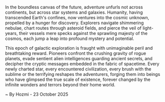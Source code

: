 
In the boundless canvas of the future, adventure unfurls not across continents, but across star systems and galaxies. Humanity, having transcended Earth's confines, now ventures into the cosmic unknown, propelled by a hunger for discovery. Explorers navigate shimmering nebulae, chart routes through asteroid fields, and pierce the veil of light-years, their vessels mere specks against the sprawling majesty of the cosmos, each jump a leap into profound mystery and potential.

This epoch of galactic exploration is fraught with unimaginable peril and breathtaking reward. Pioneers confront the crushing gravity of rogue planets, evade sentient alien intelligences guarding ancient secrets, and decipher the cryptic messages embedded in the fabric of spacetime. Every newly charted star, every encountered civilization, every brush with the sublime or the terrifying reshapes the adventurers, forging them into beings who have glimpsed the true scale of existence, forever changed by the infinite wonders and terrors beyond their home world.

~ By Hozmi - 23 October 2025
